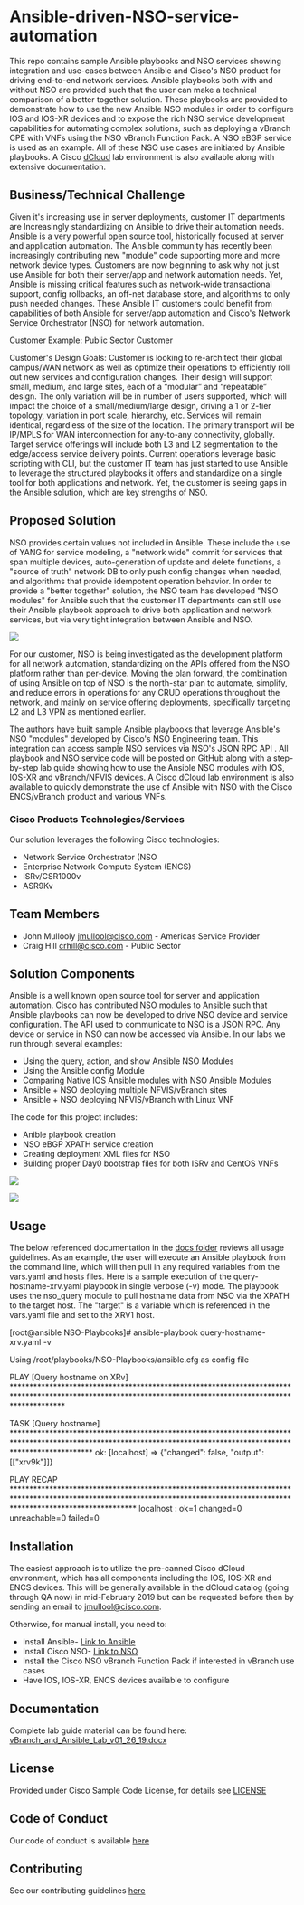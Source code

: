 # Ansible-driven-NSO-service-automation

This repo contains sample Ansible playbooks and NSO services showing integration and use-cases between Ansible and Cisco's NSO product for driving end-to-end network services. Ansible playbooks both with and without NSO are provided such that the user can make a technical comparison of a better together solution. These playbooks are provided to demonstrate how to use the new Ansible NSO modules in order to configure IOS and IOS-XR devices and to expose the rich NSO service development capabilities for automating complex solutions, such as deploying a vBranch CPE with VNFs using the NSO vBranch Function Pack. A NSO eBGP service is used as an example. All of these NSO use cases are initiated by Ansible playbooks. A Cisco [dCloud](https://dcloud.cisco.com/) lab environment is also available along with extensive documentation. 


## Business/Technical Challenge

Given it's increasing use in server deployments, customer IT departments are Increasingly standardizing on Ansible to drive their automation needs. Ansible is a very powerful open source tool, historically focused at server and application automation. The Ansible community has recently been increasingly contributing new "module" code supporting more and more network device types. Customers are now beginning to ask why not just use Ansible for both their server/app and network automation needs. Yet, Ansible is missing critical features such as network-wide transactional support, config rollbacks, an off-net database store, and algorithms to only push needed changes. These Ansible IT customers could benefit from capabilities of both Ansible for server/app automation and Cisco's Network Service Orchestrator (NSO) for network automation.  

Customer Example:  Public Sector Customer
 
Customer's Design Goals:  Customer is looking to re-architect their global campus/WAN network as well as optimize their operations to efficiently roll out new services and configuration changes. Their design will support small, medium, and large sites, each of a “modular” and “repeatable” design.  The only variation will be in number of users supported, which will impact the choice of a small/medium/large design, driving a 1 or 2-tier topology, variation in port scale, hierarchy, etc. Services will remain identical, regardless of the size of the location. The primary transport will be IP/MPLS for WAN interconnection for any-to-any connectivity, globally. Target service offerings will include both L3 and L2 segmentation to the edge/access service delivery points. Current operations leverage basic scripting with CLI, but the customer IT team has just started to use Ansible to leverage the structured playbooks it offers and standardize on a single tool for both applications and network. Yet, the customer is seeing gaps in the Ansible solution, which are key strengths of NSO.


## Proposed Solution

NSO provides certain values not included in Ansible. These include the use of YANG for service modeling, a "network wide" commit for services that span multiple devices, auto-generation of update and delete functions, a "source of truth" network DB to only push config changes when needed, and algorithms that provide idempotent operation behavior. In order to provide a "better together" solution, the NSO team has developed "NSO modules" for Ansible such that the customer IT departments can still use their Ansible playbook approach to drive both application and network services, but via very tight integration between Ansible and NSO. 

![](doc/page1.png)

For our customer, NSO is being investigated as the development platform for all network automation, standardizing on the APIs offered from the NSO platform rather than per-device. Moving the plan forward, the combination of using Ansible on top of NSO is the north-star plan to automate, simplify, and reduce errors in operations for any CRUD operations throughout the network, and mainly on service offering deployments, specifically targeting L2 and L3 VPN as mentioned earlier.

The authors have built sample Ansible playbooks that leverage Ansible's NSO "modules" developed by Cisco's NSO Engineering team. This integration can access sample NSO services via NSO's JSON RPC API . All playbook and NSO service code will be posted on GitHub along with a step-by-step lab guide showing how to use the Ansible NSO modules with IOS, IOS-XR and vBranch/NFVIS devices. A Cisco dCloud lab environment is also available to quickly demonstrate the use of Ansible with NSO with the Cisco ENCS/vBranch product and various VNFs.  


### Cisco Products Technologies/Services

Our solution leverages the following Cisco technologies:

* Network Service Orchestrator (NSO
* Enterprise Network Compute System (ENCS)
* ISRv/CSR1000v
* ASR9Kv

## Team Members

* John Mullooly <jmullool@cisco.com> - Americas Service Provider
* Craig Hill <crhill@cisco.com> - Public Sector 


## Solution Components

Ansible is a well known open source tool for server and application automation. Cisco has contributed NSO modules to Ansible such that Ansible playbooks can now be developed to drive NSO device and service configuration. The API used to communicate to NSO is a JSON RPC. Any device or service in NSO can now be accessed via Ansible. In our labs we run through several examples:

* Using the query, action, and show Ansible NSO Modules
* Using the Ansible config Module
* Comparing Native IOS Ansible modules with NSO Ansible Modules
* Ansible + NSO deploying multiple NFVIS/vBranch sites
* Ansible + NSO deploying NFVIS/vBranch with Linux VNF

The code for this project includes:

* Anible playbook creation
* NSO eBGP XPATH service creation
* Creating deployment XML files for NSO
* Building proper Day0 bootstrap files for both ISRv and CentOS VNFs

![](doc/page2.png)

![](doc/page3.png)


## Usage

The below referenced documentation in the [docs folder](./doc) reviews all usage guidelines. As an example, the user will execute an Ansible playbook from the command line, which will then pull in any required variables from the vars.yaml and hosts files. Here is a sample execution of the query-hostname-xrv.yaml playbook in single verbose (-v) mode. The playbook uses the nso_query module to pull hostname data from NSO via the XPATH to the target host. The "target" is a variable which is referenced in the vars.yaml file and set to the XRV1 host.

[root@ansible NSO-Playbooks]# ansible-playbook query-hostname-xrv.yaml -v

Using /root/playbooks/NSO-Playbooks/ansible.cfg as config file

PLAY [Query hostname on XRv] ************************************************************************************************************************************************************

TASK [Query hostname] *******************************************************************************************************************************************************************
ok: [localhost] => {"changed": false, "output": [["xrv9k"]]}

PLAY RECAP ******************************************************************************************************************************************************************************
localhost                  : ok=1    changed=0    unreachable=0    failed=0 


## Installation

The easiest approach is to utilize the pre-canned Cisco dCloud environment, which has all components including the IOS, IOS-XR and ENCS devices. This will be generally available in the dCloud catalog (going through QA now) in mid-February 2019 but can be requested before then by sending an email to <jmullool@cisco.com>. 

Otherwise, for manual install, you need to:

* Install Ansible- [Link to Ansible](https://docs.ansible.com/ansible/latest/installation_guide/intro_installation.html)
* Install Cisco NSO- [Link to NSO](https://developer.cisco.com/docs/nso/#!getting-nso/getting-nso)
* Install the Cisco NSO vBranch Function Pack if interested in vBranch use cases
* Have IOS, IOS-XR, ENCS devices available to configure

## Documentation

Complete lab guide material can be found here:
[vBranch_and_Ansible_Lab_v01_26_19.docx](https://github.com/jmullool/Ansible-driven-NSO-service-automation/blob/master/doc/vBranch_and_Ansible_Lab_v01_26_19.docx)


## License

Provided under Cisco Sample Code License, for details see [LICENSE](./LICENSE)

## Code of Conduct

Our code of conduct is available [here](./CODE_OF_CONDUCT.md)

## Contributing

See our contributing guidelines [here](./CONTRIBUTING.md)
